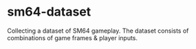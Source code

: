 # sm64-dataset
Collecting a dataset of SM64 gameplay. The dataset consists of combinations of game frames &amp; player inputs.
